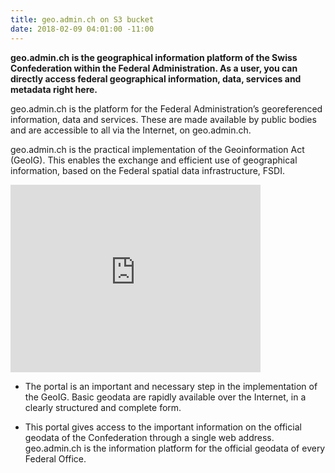 ```yaml
---
title: geo.admin.ch on S3 bucket
date: 2018-02-09 04:01:00 -11:00
---
```


**geo.admin.ch is the geographical information platform of the Swiss Confederation within the Federal Administration. As a user, you can directly access federal geographical information, data, services and metadata right here.**

geo.admin.ch is the platform for the Federal Administration’s georeferenced information, data and services. These are made available by public bodies and are accessible to all via the Internet, on geo.admin.ch.

geo.admin.ch is the practical implementation of the Geoinformation Act (GeoIG). This enables the exchange and efficient use of geographical information, based on the Federal spatial data infrastructure, FSDI.

<iframe src='https://map.geo.admin.ch/embed.html?lang=fr&topic=ech&bgLayer=ch.swisstopo.pixelkarte-farbe&layers=ch.swisstopo.zeitreihen,ch.bfs.gebaeude_wohnungs_register,ch.bav.haltestellen-oev,ch.swisstopo.swisstlm3d-wanderwege&layers_visibility=false,false,false,false&layers_timestamp=18641231,,,&E=2613230.41&N=1184355.38&zoom=0' width='400' height='300' frameborder='0' style='border:0'></iframe>

* The portal is an important and necessary step in the implementation of the GeoIG. Basic geodata are rapidly available over the Internet, in a clearly structured and complete form.

* This portal gives access to the important information on the official geodata of the Confederation through a single web address. geo.admin.ch is the information platform for the official geodata of every Federal Office.